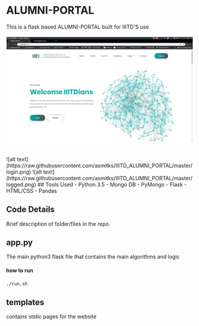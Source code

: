 # ALUMNI-PORTAL
This is a flask based ALUMNI-PORTAL built for IIITD'S use<br><br>
![alt text](https://raw.githubusercontent.com/asmitks/IIITD_ALUMNI_PORTAL/master/alumni.jpeg)

<br>
![alt text](https://raw.githubusercontent.com/asmitks/IIITD_ALUMNI_PORTAL/master/login.png)
![alt text](https://raw.githubusercontent.com/asmitks/IIITD_ALUMNI_PORTAL/master/logged.png)
## Tools Used
- Python 3.5
- Mongo DB
- PyMongo
- Flask
- HTML/CSS
- Pandas





## Code Details
Brief description of folder/files in the repo.

## app.py
The main python3 flask file that contains the main algorithms and logic
#### how to run
```bash
./run.sh 
```
## templates
contains ststic pages for the website
